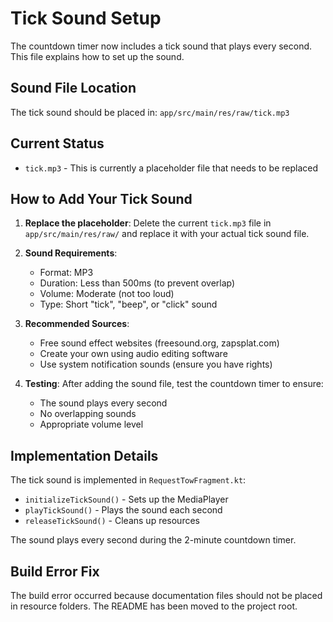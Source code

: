 # Tick Sound Setup

The countdown timer now includes a tick sound that plays every second. This file explains how to set up the sound.

## Sound File Location
The tick sound should be placed in: `app/src/main/res/raw/tick.mp3`

## Current Status
- `tick.mp3` - This is currently a placeholder file that needs to be replaced

## How to Add Your Tick Sound

1. **Replace the placeholder**: Delete the current `tick.mp3` file in `app/src/main/res/raw/` and replace it with your actual tick sound file.

2. **Sound Requirements**:
   - Format: MP3
   - Duration: Less than 500ms (to prevent overlap)
   - Volume: Moderate (not too loud)
   - Type: Short "tick", "beep", or "click" sound

3. **Recommended Sources**:
   - Free sound effect websites (freesound.org, zapsplat.com)
   - Create your own using audio editing software
   - Use system notification sounds (ensure you have rights)

4. **Testing**: After adding the sound file, test the countdown timer to ensure:
   - The sound plays every second
   - No overlapping sounds
   - Appropriate volume level

## Implementation Details

The tick sound is implemented in `RequestTowFragment.kt`:
- `initializeTickSound()` - Sets up the MediaPlayer
- `playTickSound()` - Plays the sound each second
- `releaseTickSound()` - Cleans up resources

The sound plays every second during the 2-minute countdown timer.

## Build Error Fix
The build error occurred because documentation files should not be placed in resource folders. The README has been moved to the project root. 